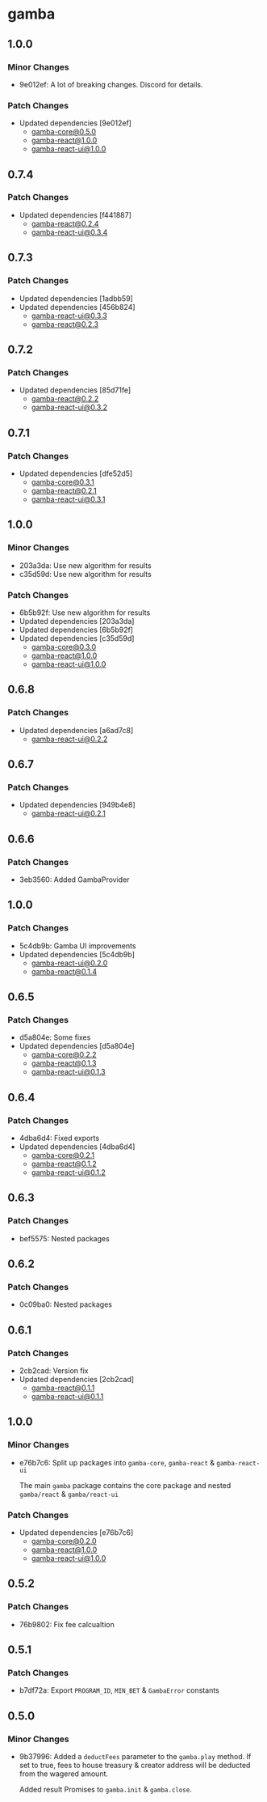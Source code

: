# gamba

## 1.0.0

### Minor Changes

- 9e012ef: A lot of breaking changes. Discord for details.

### Patch Changes

- Updated dependencies [9e012ef]
  - gamba-core@0.5.0
  - gamba-react@1.0.0
  - gamba-react-ui@1.0.0

## 0.7.4

### Patch Changes

- Updated dependencies [f441887]
  - gamba-react@0.2.4
  - gamba-react-ui@0.3.4

## 0.7.3

### Patch Changes

- Updated dependencies [1adbb59]
- Updated dependencies [456b824]
  - gamba-react-ui@0.3.3
  - gamba-react@0.2.3

## 0.7.2

### Patch Changes

- Updated dependencies [85d71fe]
  - gamba-react@0.2.2
  - gamba-react-ui@0.3.2

## 0.7.1

### Patch Changes

- Updated dependencies [dfe52d5]
  - gamba-core@0.3.1
  - gamba-react@0.2.1
  - gamba-react-ui@0.3.1

## 1.0.0

### Minor Changes

- 203a3da: Use new algorithm for results
- c35d59d: Use new algorithm for results

### Patch Changes

- 6b5b92f: Use new algorithm for results
- Updated dependencies [203a3da]
- Updated dependencies [6b5b92f]
- Updated dependencies [c35d59d]
  - gamba-core@0.3.0
  - gamba-react@1.0.0
  - gamba-react-ui@1.0.0

## 0.6.8

### Patch Changes

- Updated dependencies [a6ad7c8]
  - gamba-react-ui@0.2.2

## 0.6.7

### Patch Changes

- Updated dependencies [949b4e8]
  - gamba-react-ui@0.2.1

## 0.6.6

### Patch Changes

- 3eb3560: Added GambaProvider

## 1.0.0

### Patch Changes

- 5c4db9b: Gamba UI improvements
- Updated dependencies [5c4db9b]
  - gamba-react-ui@0.2.0
  - gamba-react@0.1.4

## 0.6.5

### Patch Changes

- d5a804e: Some fixes
- Updated dependencies [d5a804e]
  - gamba-core@0.2.2
  - gamba-react@0.1.3
  - gamba-react-ui@0.1.3

## 0.6.4

### Patch Changes

- 4dba6d4: Fixed exports
- Updated dependencies [4dba6d4]
  - gamba-core@0.2.1
  - gamba-react@0.1.2
  - gamba-react-ui@0.1.2

## 0.6.3

### Patch Changes

- bef5575: Nested packages

## 0.6.2

### Patch Changes

- 0c09ba0: Nested packages

## 0.6.1

### Patch Changes

- 2cb2cad: Version fix
- Updated dependencies [2cb2cad]
  - gamba-react@0.1.1
  - gamba-react-ui@0.1.1

## 1.0.0

### Minor Changes

- e76b7c6: Split up packages into `gamba-core`, `gamba-react` & `gamba-react-ui`

  The main `gamba` package contains the core package and nested `gamba/react` & `gamba/react-ui`

### Patch Changes

- Updated dependencies [e76b7c6]
  - gamba-core@0.2.0
  - gamba-react@1.0.0
  - gamba-react-ui@1.0.0

## 0.5.2

### Patch Changes

- 76b9802: Fix fee calcualtion

## 0.5.1

### Patch Changes

- b7df72a: Export `PROGRAM_ID`, `MIN_BET` & `GambaError` constants

## 0.5.0

### Minor Changes

- 9b37996: Added a `deductFees` parameter to the `gamba.play` method. If set to true, fees to house treasury & creator address will be deducted from the wagered amount.

  Added result Promises to `gamba.init` & `gamba.close`.
